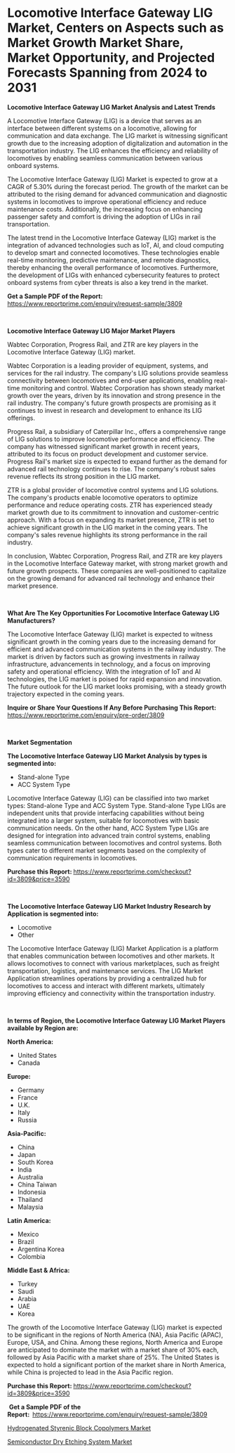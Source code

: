 <p><h1>Locomotive Interface Gateway LIG Market, Centers on Aspects such as Market Growth Market Share, Market Opportunity, and Projected Forecasts Spanning from 2024 to 2031</h1></p><p><strong>Locomotive Interface Gateway LIG Market Analysis and Latest Trends</strong></p>
<p><p>A Locomotive Interface Gateway (LIG) is a device that serves as an interface between different systems on a locomotive, allowing for communication and data exchange. The LIG market is witnessing significant growth due to the increasing adoption of digitalization and automation in the transportation industry. The LIG enhances the efficiency and reliability of locomotives by enabling seamless communication between various onboard systems.</p><p>The Locomotive Interface Gateway (LIG) Market is expected to grow at a CAGR of 5.30% during the forecast period. The growth of the market can be attributed to the rising demand for advanced communication and diagnostic systems in locomotives to improve operational efficiency and reduce maintenance costs. Additionally, the increasing focus on enhancing passenger safety and comfort is driving the adoption of LIGs in rail transportation.</p><p>The latest trend in the Locomotive Interface Gateway (LIG) market is the integration of advanced technologies such as IoT, AI, and cloud computing to develop smart and connected locomotives. These technologies enable real-time monitoring, predictive maintenance, and remote diagnostics, thereby enhancing the overall performance of locomotives. Furthermore, the development of LIGs with enhanced cybersecurity features to protect onboard systems from cyber threats is also a key trend in the market.</p></p>
<p><strong>Get a Sample PDF of the Report:&nbsp;</strong> <a href="https://www.reportprime.com/enquiry/request-sample/3809">https://www.reportprime.com/enquiry/request-sample/3809</a></p>
<p>&nbsp;</p>
<p><strong>Locomotive Interface Gateway LIG Major Market Players</strong></p>
<p><p>Wabtec Corporation, Progress Rail, and ZTR are key players in the Locomotive Interface Gateway (LIG) market.</p><p>Wabtec Corporation is a leading provider of equipment, systems, and services for the rail industry. The company's LIG solutions provide seamless connectivity between locomotives and end-user applications, enabling real-time monitoring and control. Wabtec Corporation has shown steady market growth over the years, driven by its innovation and strong presence in the rail industry. The company's future growth prospects are promising as it continues to invest in research and development to enhance its LIG offerings.</p><p>Progress Rail, a subsidiary of Caterpillar Inc., offers a comprehensive range of LIG solutions to improve locomotive performance and efficiency. The company has witnessed significant market growth in recent years, attributed to its focus on product development and customer service. Progress Rail's market size is expected to expand further as the demand for advanced rail technology continues to rise. The company's robust sales revenue reflects its strong position in the LIG market.</p><p>ZTR is a global provider of locomotive control systems and LIG solutions. The company's products enable locomotive operators to optimize performance and reduce operating costs. ZTR has experienced steady market growth due to its commitment to innovation and customer-centric approach. With a focus on expanding its market presence, ZTR is set to achieve significant growth in the LIG market in the coming years. The company's sales revenue highlights its strong performance in the rail industry.</p><p>In conclusion, Wabtec Corporation, Progress Rail, and ZTR are key players in the Locomotive Interface Gateway market, with strong market growth and future growth prospects. These companies are well-positioned to capitalize on the growing demand for advanced rail technology and enhance their market presence.</p></p>
<p>&nbsp;</p>
<p><strong>What Are The Key Opportunities For Locomotive Interface Gateway LIG Manufacturers?</strong></p>
<p><p>The Locomotive Interface Gateway (LIG) market is expected to witness significant growth in the coming years due to the increasing demand for efficient and advanced communication systems in the railway industry. The market is driven by factors such as growing investments in railway infrastructure, advancements in technology, and a focus on improving safety and operational efficiency. With the integration of IoT and AI technologies, the LIG market is poised for rapid expansion and innovation. The future outlook for the LIG market looks promising, with a steady growth trajectory expected in the coming years.</p></p>
<p><strong>Inquire or Share Your Questions If Any Before Purchasing This Report:</strong> <a href="https://www.reportprime.com/enquiry/pre-order/3809">https://www.reportprime.com/enquiry/pre-order/3809</a></p>
<p>&nbsp;</p>
<p><strong>Market Segmentation</strong></p>
<p><strong>The Locomotive Interface Gateway LIG Market Analysis by types is segmented into:</strong></p>
<p><ul><li>Stand-alone Type</li><li>ACC System Type</li></ul></p>
<p><p>Locomotive Interface Gateway (LIG) can be classified into two market types: Stand-alone Type and ACC System Type. Stand-alone Type LIGs are independent units that provide interfacing capabilities without being integrated into a larger system, suitable for locomotives with basic communication needs. On the other hand, ACC System Type LIGs are designed for integration into advanced train control systems, enabling seamless communication between locomotives and control systems. Both types cater to different market segments based on the complexity of communication requirements in locomotives.</p></p>
<p><strong>Purchase this Report:&nbsp;</strong><a href="https://www.reportprime.com/checkout?id=3809&price=3590">https://www.reportprime.com/checkout?id=3809&price=3590</a></p>
<p>&nbsp;</p>
<p><strong>The Locomotive Interface Gateway LIG Market Industry Research by Application is segmented into:</strong></p>
<p><ul><li>Locomotive</li><li>Other</li></ul></p>
<p><p>The Locomotive Interface Gateway (LIG) Market Application is a platform that enables communication between locomotives and other markets. It allows locomotives to connect with various marketplaces, such as freight transportation, logistics, and maintenance services. The LIG Market Application streamlines operations by providing a centralized hub for locomotives to access and interact with different markets, ultimately improving efficiency and connectivity within the transportation industry.</p></p>
<p>&nbsp;</p>
<p><strong>In terms of Region, the Locomotive Interface Gateway LIG Market Players available by Region are:</strong></p>
<p>
    <p> <strong> North America: </strong>
        <ul>
            <li>United States</li>
            <li>Canada</li>
        </ul>
        </p> 
    <p> <strong> Europe: </strong>
        <ul>
            <li>Germany</li>
            <li>France</li>
            <li>U.K.</li>
            <li>Italy</li>
            <li>Russia</li>
        </ul>
        </p> 
    <p> <strong> Asia-Pacific: </strong>
        <ul>
            <li>China</li>
            <li>Japan</li>
            <li>South Korea</li>
            <li>India</li>
            <li>Australia</li>
            <li>China Taiwan</li>
            <li>Indonesia</li>
            <li>Thailand</li>
            <li>Malaysia</li>
        </ul>
        </p> 
    <p> <strong> Latin America: </strong>
        <ul>
            <li>Mexico</li>
            <li>Brazil</li>
            <li>Argentina Korea</li>
            <li>Colombia</li>
        </ul>
        </p> 
    <p> <strong> Middle East & Africa: </strong>
        <ul>
            <li>Turkey</li>
            <li>Saudi</li>
            <li>Arabia</li>
            <li>UAE</li>
            <li>Korea</li>
        </ul>
    </p>
    </p>
<p><p>The growth of the Locomotive Interface Gateway (LIG) market is expected to be significant in the regions of North America (NA), Asia Pacific (APAC), Europe, USA, and China. Among these regions, North America and Europe are anticipated to dominate the market with a market share of 30% each, followed by Asia Pacific with a market share of 25%. The United States is expected to hold a significant portion of the market share in North America, while China is projected to lead in the Asia Pacific region.</p></p>
<p><strong>Purchase this Report: </strong><a href="https://www.reportprime.com/checkout?id=3809&price=3590">https://www.reportprime.com/checkout?id=3809&price=3590</a></p>
<p>&nbsp;<strong>Get a Sample PDF of the Report:&nbsp;&nbsp;</strong><a href="https://www.reportprime.com/enquiry/request-sample/3809">https://www.reportprime.com/enquiry/request-sample/3809</a></p>
<p><strong></strong></p>
<p><p><a href="https://crocus-run-b5a.notion.site/Hydrogenated-Styrenic-Block-Copolymers-Market-Size-Evaluating-its-Market-Trends-Growth-and-Projec-944b9f0d12b2402d8dbaceb4f38556ad">Hydrogenated Styrenic Block Copolymers Market</a></p><p><a href="https://github.com/santosh758595/Market-Research-Report-List-4/blob/main/semiconductor-dry-etching-system-market.md">Semiconductor Dry Etching System Market</a></p></p>